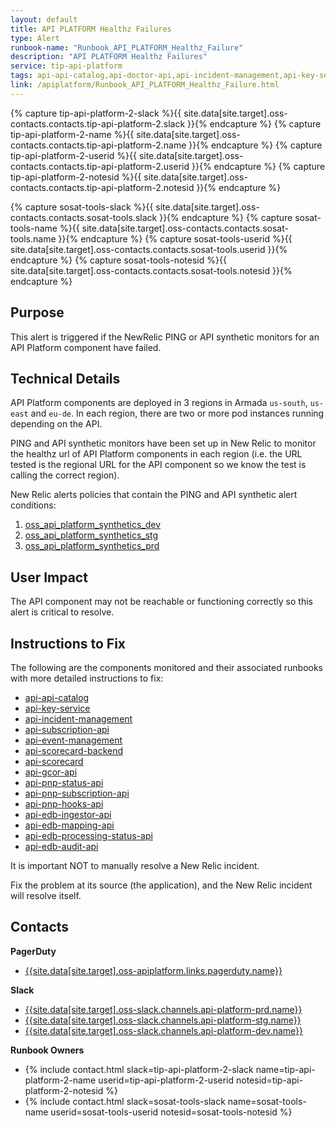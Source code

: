 ```yaml
---
layout: default
title: API PLATFORM Healthz Failures
type: Alert
runbook-name: "Runbook_API_PLATFORM_Healthz_Failure"
description: "API PLATFORM Healthz Failures"
service: tip-api-platform
tags: api-api-catalog,api-doctor-api,api-incident-management,api-key-service_healthz,api-subscription-api
link: /apiplatform/Runbook_API_PLATFORM_Healthz_Failure.html
---
```


{% capture tip-api-platform-2-slack %}{{ site.data[site.target].oss-contacts.contacts.tip-api-platform-2.slack }}{% endcapture %}
{% capture tip-api-platform-2-name %}{{ site.data[site.target].oss-contacts.contacts.tip-api-platform-2.name }}{% endcapture %}
{% capture tip-api-platform-2-userid %}{{ site.data[site.target].oss-contacts.contacts.tip-api-platform-2.userid }}{% endcapture %}
{% capture tip-api-platform-2-notesid %}{{ site.data[site.target].oss-contacts.contacts.tip-api-platform-2.notesid }}{% endcapture %}

{% capture sosat-tools-slack %}{{ site.data[site.target].oss-contacts.contacts.sosat-tools.slack }}{% endcapture %}
{% capture sosat-tools-name %}{{ site.data[site.target].oss-contacts.contacts.sosat-tools.name }}{% endcapture %}
{% capture sosat-tools-userid %}{{ site.data[site.target].oss-contacts.contacts.sosat-tools.userid }}{% endcapture %}
{% capture sosat-tools-notesid %}{{ site.data[site.target].oss-contacts.contacts.sosat-tools.notesid }}{% endcapture %}

## Purpose
This alert is triggered if the NewRelic PING or API synthetic monitors for an API Platform component have failed.

## Technical Details
API Platform components are deployed in 3 regions in Armada `us-south`, `us-east` and `eu-de`. In each region, there are two or more pod instances running depending on the API.

PING and API synthetic monitors have been set up in New Relic to monitor the healthz url of API Platform components in each region (i.e. the URL tested is the regional URL for the API component so we know the test is calling the correct region).

New Relic alerts policies that contain the PING and API synthetic alert conditions:
1. [oss_api_platform_synthetics_dev](https://alerts.newrelic.com/accounts/1926897/policies/266967)
2. [oss_api_platform_synthetics_stg](https://alerts.newrelic.com/accounts/1926897/policies/266968)
3. [oss_api_platform_synthetics_prd](https://alerts.newrelic.com/accounts/1926897/policies/266970)

## User Impact
The API component may not be reachable or functioning correctly so this alert is critical to resolve.

## Instructions to Fix

The following are the components monitored and their associated runbooks with more detailed instructions to fix:

 - [api-api-catalog](api.catalog-api.down.html)
 - [api-key-service](api.key-service-api.down.html)
 - [api-incident-management](api.incidentmgmt-api.down.html)
 - [api-subscription-api](api.subscription-api.unresponsive.html)
 - [api-event-management](api.eventmgmt-api.down.html)
 - [api-scorecard-backend](api.scorecard-pod-down-in-k8s.html)
 - [api-scorecard](api.scorecard-api.down.html)
 - [api-gcor-api](api.scorecard-pod-down-in-k8s.html)
 - [api-pnp-status-api](api.pnp-status.down.html)
 - [api-pnp-subscription-api](api.pnp-subscription-api.down.html)
 - [api-pnp-hooks-api](api.pnp-hooks-api.down.html)
 - [api-edb-ingestor-api](api.edb-api-healthz.failed.html)
 - [api-edb-mapping-api](api.edb-api-healthz.failed.html)
 - [api-edb-processing-status-api](api.edb-api-healthz.failed.html)
 - [api-edb-audit-api](api.edb-api-healthz.failed.html)

It is important NOT to manually resolve a New Relic incident.

Fix the problem at its source (the application), and the New Relic incident will resolve itself.

## Contacts

**PagerDuty**
* [{{site.data[site.target].oss-apiplatform.links.pagerduty.name}}]({{site.data[site.target].oss-apiplatform.links.pagerduty.link}})

**Slack**
* [{{site.data[site.target].oss-slack.channels.api-platform-prd.name}}]({{site.data[site.target].oss-slack.channels.api-platform-prd.link}})  
* [{{site.data[site.target].oss-slack.channels.api-platform-stg.name}}]({{site.data[site.target].oss-slack.channels.api-platform-stg.link}})  
* [{{site.data[site.target].oss-slack.channels.api-platform-dev.name}}]({{site.data[site.target].oss-slack.channels.api-platform-dev.link}})  

**Runbook Owners**
* {% include contact.html slack=tip-api-platform-2-slack name=tip-api-platform-2-name userid=tip-api-platform-2-userid notesid=tip-api-platform-2-notesid %}
* {% include contact.html slack=sosat-tools-slack name=sosat-tools-name userid=sosat-tools-userid notesid=sosat-tools-notesid %}
